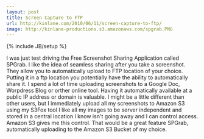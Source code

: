 ```yaml
---
layout: post
title: Screen Capture to FTP
url: http://kinlane.com/2010/06/11/screen-capture-to-ftp/
image: http://kinlane-productions.s3.amazonaws.com/spgrab.PNG
---
```

{% include JB/setup %}
I was just test driving the Free Screenshot Sharing Application called SPGrab. I like the idea of seamless sharing after you take a screenshot. They allow you to automatically upload to FTP location of your choice. Putting it in a ftp location you potentially have the ability to automatically share it.
I spend a lot of time uploading screenshots to a Google Doc, Worpdress Blog or orther online tool. Having it automatically available at a public IP address or domain is valuable.
I might be a little different than other users, but I immediately upload all my screenshots to Amazon S3 using my S3Fox tool I like all my images to be server independent and stored in a central location I know isn't going away and I can control access. Amazon S3 gives me this control.
That would be a great feature SPGrab, automatically uploading to the Amazon S3 Bucket of my choice.